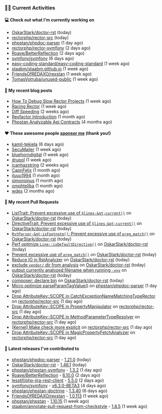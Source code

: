 ### 👨‍💻 Current Activities


#### 💻 Check out what I'm currently working on

- [OskarStark/doctor-rst](https://github.com/OskarStark/doctor-rst) (today)
- [rectorphp/rector-src](https://github.com/rectorphp/rector-src) (today)
- [phpstan/phpdoc-parser](https://github.com/phpstan/phpdoc-parser) (1 day ago)
- [rectorphp/rector-symfony](https://github.com/rectorphp/rector-symfony) (2 days ago)
- [Roave/BetterReflection](https://github.com/Roave/BetterReflection) (2 days ago)
- [symfony/symfony](https://github.com/symfony/symfony) (6 days ago)
- [easy-coding-standard/easy-coding-standard](https://github.com/easy-coding-standard/easy-coding-standard) (1 week ago)
- [staabm/staabm.github.io](https://github.com/staabm/staabm.github.io) (1 week ago)
- [FriendsOfREDAXO/rexstan](https://github.com/FriendsOfREDAXO/rexstan) (1 week ago)
- [TomasVotruba/unused-public](https://github.com/TomasVotruba/unused-public) (1 week ago)


#### 📜 My recent blog posts

- [How To Debug Slow Rector Projects](https://staabm.github.io/2023/05/10/how-to-debug-slow-rector-projects.html) (1 week ago)
- [Racing Rector](https://staabm.github.io/2023/05/06/racing-rector.html) (1 week ago)
- [Diff Speeding](https://staabm.github.io/2023/05/01/diff-speeding.html) (2 weeks ago)
- [Rexfactor Introduction](https://staabm.github.io/2023/04/09/rexfactor-introduction.html) (1 month ago)
- [Phpstan Analyzable Api Contracts](https://staabm.github.io/2022/12/29/phpstan-analyzable-api-contracts.html) (4 months ago)


#### ❤️ These awesome people [sponsor me](https://github.com/sponsors/staabm) (thank you!)

- [kamil-tekiela](https://github.com/kamil-tekiela) (6 days ago)
- [SecuMailer](https://github.com/SecuMailer) (1 week ago)
- [bluehorndigital](https://github.com/bluehorndigital) (1 week ago)
- [drupol](https://github.com/drupol) (1 week ago)
- [icanhazstring](https://github.com/icanhazstring) (2 weeks ago)
- [CapnFelix](https://github.com/CapnFelix) (1 month ago)
- [iluuu1994](https://github.com/iluuu1994) (1 month ago)
- [simonsinus](https://github.com/simonsinus) (1 month ago)
- [omphteliba](https://github.com/omphteliba) (1 month ago)
- [wdes](https://github.com/wdes) (2 months ago)


#### 🔨 My recent Pull Requests

- [ListTrait: Prevent excessive use of `$lines-&gt;current()`](https://github.com/OskarStark/doctor-rst/pull/1410) on [OskarStark/doctor-rst](https://github.com/OskarStark/doctor-rst) (today)
- [DirectiveTrait: Prevent excessive use of `$lines-&gt;current()`](https://github.com/OskarStark/doctor-rst/pull/1409) on [OskarStark/doctor-rst](https://github.com/OskarStark/doctor-rst) (today)
- [`RstParser-&gt;isFootnote()`: Prevent excessive use of `preg_match()`](https://github.com/OskarStark/doctor-rst/pull/1408) on [OskarStark/doctor-rst](https://github.com/OskarStark/doctor-rst) (today)
- [Perf optimize `Line::isDefaultDirective()`](https://github.com/OskarStark/doctor-rst/pull/1407) on [OskarStark/doctor-rst](https://github.com/OskarStark/doctor-rst) (today)
- [Prevent excessive use of `preg_match()`](https://github.com/OskarStark/doctor-rst/pull/1405) on [OskarStark/doctor-rst](https://github.com/OskarStark/doctor-rst) (today)
- [Reduce IO in RstAnalyzer](https://github.com/OskarStark/doctor-rst/pull/1404) on [OskarStark/doctor-rst](https://github.com/OskarStark/doctor-rst) (today)
- [exclude `vendor/` dir from analysis](https://github.com/OskarStark/doctor-rst/pull/1403) on [OskarStark/doctor-rst](https://github.com/OskarStark/doctor-rst) (today)
- [output currently analyzed filename when running `-vvv`](https://github.com/OskarStark/doctor-rst/pull/1402) on [OskarStark/doctor-rst](https://github.com/OskarStark/doctor-rst) (today)
- [composer: declare bin](https://github.com/OskarStark/doctor-rst/pull/1401) on [OskarStark/doctor-rst](https://github.com/OskarStark/doctor-rst) (today)
- [Micro optimize parseParamTagValue()](https://github.com/phpstan/phpdoc-parser/pull/193) on [phpstan/phpdoc-parser](https://github.com/phpstan/phpdoc-parser) (1 day ago)
- [Drop AttributeKey::SCOPE in CatchExceptionNameMatchingTypeRector](https://github.com/rectorphp/rector-src/pull/3875) on [rectorphp/rector-src](https://github.com/rectorphp/rector-src) (1 day ago)
- [Drop AttributeKey::SCOPE in PropertyManipulator](https://github.com/rectorphp/rector-src/pull/3874) on [rectorphp/rector-src](https://github.com/rectorphp/rector-src) (1 day ago)
- [Drop AttributeKey::SCOPE in MethodParameterTypeResolver](https://github.com/rectorphp/rector-src/pull/3873) on [rectorphp/rector-src](https://github.com/rectorphp/rector-src) (1 day ago)
- [[Kernel] Make check more explicit](https://github.com/rectorphp/rector-src/pull/3869) on [rectorphp/rector-src](https://github.com/rectorphp/rector-src) (1 day ago)
- [Drop AttributeKey::SCOPE in MagicPropertyFetchAnalyzer](https://github.com/rectorphp/rector-src/pull/3868) on [rectorphp/rector-src](https://github.com/rectorphp/rector-src) (1 day ago)


#### 🔭 Latest releases I've contributed to

- [phpstan/phpdoc-parser](https://github.com/phpstan/phpdoc-parser) - [1.21.0](https://github.com/phpstan/phpdoc-parser/releases/tag/1.21.0) (today)
- [OskarStark/doctor-rst](https://github.com/OskarStark/doctor-rst) - [1.46.1](https://github.com/OskarStark/doctor-rst/releases/tag/1.46.1) (today)
- [phpstan/phpstan-symfony](https://github.com/phpstan/phpstan-symfony) - [1.3.2](https://github.com/phpstan/phpstan-symfony/releases/tag/1.3.2) (1 day ago)
- [Roave/BetterReflection](https://github.com/Roave/BetterReflection) - [6.10.0](https://github.com/Roave/BetterReflection/releases/tag/6.10.0) (2 days ago)
- [lesstif/php-jira-rest-client](https://github.com/lesstif/php-jira-rest-client) - [5.5.0](https://github.com/lesstif/php-jira-rest-client/releases/tag/5.5.0) (2 days ago)
- [symfony/symfony](https://github.com/symfony/symfony) - [v6.3.0-BETA3](https://github.com/symfony/symfony/releases/tag/v6.3.0-BETA3) (4 days ago)
- [phpstan/phpstan-doctrine](https://github.com/phpstan/phpstan-doctrine) - [1.3.40](https://github.com/phpstan/phpstan-doctrine/releases/tag/1.3.40) (6 days ago)
- [FriendsOfREDAXO/rexstan](https://github.com/FriendsOfREDAXO/rexstan) - [1.0.113](https://github.com/FriendsOfREDAXO/rexstan/releases/tag/1.0.113) (1 week ago)
- [phpstan/phpstan](https://github.com/phpstan/phpstan) - [1.10.15](https://github.com/phpstan/phpstan/releases/tag/1.10.15) (1 week ago)
- [staabm/annotate-pull-request-from-checkstyle](https://github.com/staabm/annotate-pull-request-from-checkstyle) - [1.8.5](https://github.com/staabm/annotate-pull-request-from-checkstyle/releases/tag/1.8.5) (1 week ago)
